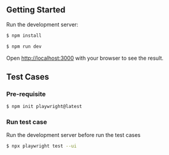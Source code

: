 ## Getting Started

Run the development server:

```bash
$ npm install

$ npm run dev
```

Open [http://localhost:3000](http://localhost:3000) with your browser to see the result.

## Test Cases

### Pre-requisite

```bash
$ npm init playwright@latest
```

### Run test case

Run the development server before run the test cases

```bash
$ npx playwright test --ui
```